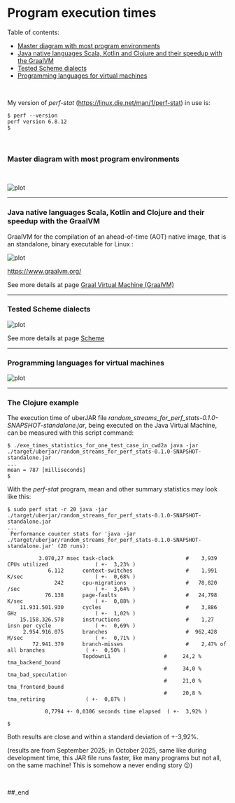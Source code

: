 # Program execution times

Table of contents:

- [Master diagram with most program environments](#master-diagram-with-most-program-environments)
- [Java native languages Scala, Kotlin and Clojure and their speedup with the GraalVM](#java-native-languages-scala-kotlin-and-clojure-and-their-speedup-with-the-graalvm)
- [Tested Scheme dialects](#tested-scheme-dialects)
- [Programming languages for virtual machines](#programming-languages-for-virtual-machines)

<br/>

My version of _perf-stat_ (https://linux.die.net/man/1/perf-stat) in use is:

```
$ perf --version
perf version 6.8.12
$
```

<br/>

### Master diagram with most program environments

<br/>

![plot](./mean_stddev_err_whiskers%20--%20no%20GraalVM.png)

---

### Java native languages Scala, Kotlin and Clojure and their speedup with the GraalVM

GraalVM for the compilation of an ahead-of-time (AOT) native image, that is an standalone, binary executable for Linux :

![plot](./mean_stddev_err_whiskers%20--%20only%20GraalVM.png)

https://www.graalvm.org/

See more details at page [Graal Virtual Machine (GraalVM)](https://github.com/practicalcomputerscience/MicrobenchmarkGPHLlanguages/tree/main/04%20-%20GraalVM#graal-virtual-machine-graalvm)

---

### Tested Scheme dialects

![plot](./mean_stddev_err_whiskers%20--%20only%20Scheme.png)

See more details at page [Scheme](https://github.com/practicalcomputerscience/MicrobenchmarkGPHLlanguages/tree/main/03%20-%20source%20code/02%20-%20functional%20languages/Scheme#scheme)

---

### Programming languages for virtual machines

![plot](./mean_stddev_err_whiskers%20--%20only%20VM.png)

---

### The Clojure example

The execution time of uberJAR file _random_streams_for_perf_stats-0.1.0-SNAPSHOT-standalone.jar_, being executed on the Java Virtual Machine, can be measured with this script command: 

```
$ ./exe_times_statistics_for_one_test_case_in_cwd2a java -jar ./target/uberjar/random_streams_for_perf_stats-0.1.0-SNAPSHOT-standalone.jar
...
mean = 787 [milliseconds]
$
```

With the _perf-stat_ program, mean and other summary statistics may look like this:

```
$ sudo perf stat -r 20 java -jar ./target/uberjar/random_streams_for_perf_stats-0.1.0-SNAPSHOT-standalone.jar
...
 Performance counter stats for 'java -jar ./target/uberjar/random_streams_for_perf_stats-0.1.0-SNAPSHOT-standalone.jar' (20 runs):

          3.070,27 msec task-clock                       #    3,939 CPUs utilized               ( +-  3,23% )
             6.112      context-switches                 #    1,991 K/sec                       ( +-  0,68% )
               242      cpu-migrations                   #   78,820 /sec                        ( +-  3,64% )
            76.138      page-faults                      #   24,798 K/sec                       ( +-  0,88% )
    11.931.501.930      cycles                           #    3,886 GHz                         ( +-  1,02% )
    15.158.326.578      instructions                     #    1,27  insn per cycle              ( +-  0,69% )
     2.954.916.075      branches                         #  962,428 M/sec                       ( +-  0,71% )
        72.941.379      branch-misses                    #    2,47% of all branches             ( +-  0,50% )
                        TopdownL1                 #     24,2 %  tma_backend_bound      
                                                  #     34,0 %  tma_bad_speculation    
                                                  #     21,0 %  tma_frontend_bound     
                                                  #     20,8 %  tma_retiring             ( +-  0,87% )

            0,7794 +- 0,0306 seconds time elapsed  ( +-  3,92% )

$
```

Both results are close and within a standard deviation of +-3,92%.

(results are from September 2025; in October 2025, same like during development time, this JAR file runs faster, like many programs but not all, on the same machine! This is somehow a never ending story :confused:)

<br/>

##_end

